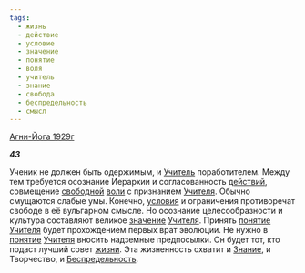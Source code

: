 ```yaml
---
tags:
  - жизнь
  - действие
  - условие
  - значение
  - понятие
  - воля
  - учитель
  - знание
  - свобода
  - беспредельность
  - смысл
---
```

[Агни-Йога 1929г](https://127.0.0.1:4002/agni/1929)

___43___

Ученик не должен быть одержимым, и [Учитель](../../../tags/#учитель) поработителем. Между тем требуется осознание Иерархии и согласованность [действий](../../../tags/#действие), совмещение [свободной](../../../tags/#свобода) [воли](../../../tags/#воля) с признанием [Учителя](../../../tags/#учитель). Обычно смущаются слабые умы. Конечно, [условия](../../../tags/#условие) и ограничения противоречат свободе в её вульгарном смысле. Но осознание целесообразности и культура составляют великое [значение](../../../tags/#значение) [Учителя](../../../tags/#учитель). Принять [понятие](../../../tags/#понятие) [Учителя](../../../tags/#учитель) будет прохождением первых врат эволюции. Не нужно в [понятие](../../../tags/#понятие) [Учителя](../../../tags/#учитель) вносить надземные предпосылки. Он будет тот, кто подаст лучший совет [жизни](../../../tags/#жизнь). Эта жизненность охватит и [Знание](../../../tags/#знание), и Творчество, и [Беспредельность](../../../tags/#беспредельность).